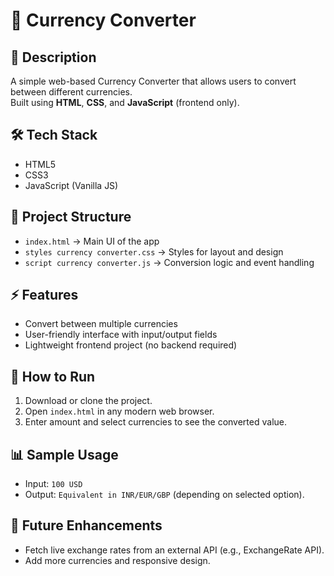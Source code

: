 # 💱 Currency Converter

## 📌 Description
A simple web-based Currency Converter that allows users to convert between different currencies.  
Built using **HTML**, **CSS**, and **JavaScript** (frontend only).

## 🛠️ Tech Stack
- HTML5
- CSS3
- JavaScript (Vanilla JS)

## 📂 Project Structure
- `index.html` → Main UI of the app  
- `styles currency converter.css` → Styles for layout and design  
- `script currency converter.js` → Conversion logic and event handling  

## ⚡ Features
- Convert between multiple currencies  
- User-friendly interface with input/output fields  
- Lightweight frontend project (no backend required)  

## 🚀 How to Run
1. Download or clone the project.  
2. Open `index.html` in any modern web browser.  
3. Enter amount and select currencies to see the converted value.  

## 📊 Sample Usage
- Input: `100 USD`  
- Output: `Equivalent in INR/EUR/GBP` (depending on selected option).  

## 📌 Future Enhancements
- Fetch live exchange rates from an external API (e.g., ExchangeRate API).  
- Add more currencies and responsive design.  
